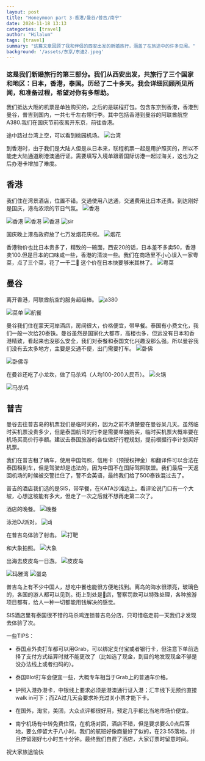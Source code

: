 ```yaml
---
layout: post
title: "Honeymoon part 3-香港/曼谷/普吉/南宁"
date: 2024-11-18 13:13
categories: [travel]
author: "Hilalum"
tags: [travel]
summary: "这篇文章回顾了我和伴侣的西安出发的新婚旅行，涵盖了在旅途中的许多见闻。"
background: '/assets/东京/东迪2.jpeg'
---
```


### 这是我们新婚旅行的第三部分。我们从西安出发，共旅行了三个国家和地区：日本，香港，泰国。历经了二十多天。我会详细回顾所见所闻，和准备过程，希望对你有多帮助。

我们抵达大阪的机票是单独购买的，之后的是联程打包。包含东京到香港，香港到曼谷，普吉到国内，一共七千左右带行李。其中包括香港到曼谷的阿联酋航空A380.我们在国庆节前夜离开东京，前往香港。

途中路过台湾上空，可以看到桃园机场。
<img class="img-fluid" src="/assets/香港/台湾.jpeg" alt="台湾">

到香港时，由于我们是大陆人但是从日本来，联程机票一起是用护照买的，所以不能走大陆通道刷港澳通行证。需要填写入境单跟着国际访港一起过海关，这也为之后办港卡增加了难度。

## 香港

我们住在湾景酒店，位置不错。交通使用八达通，交通费用比日本还贵。到达刚好是国庆，港岛浓浓的节日气氛。
<img class="img-fluid" src="/assets/香港/香港.jpeg" alt="香港">

<img class="img-fluid" src="/assets/香港/香港1.jpeg" alt="香港">

<img class="img-fluid" src="/assets/香港/香港2.jpeg" alt="香港">

<img class="img-fluid" src="/assets/香港/香港3.jpeg" alt="香港">

<img class="img-fluid" src="/assets/香港/sir.jpeg" alt="sir">

国庆晚上港岛政府放了七万发烟花庆祝。
<img class="img-fluid" src="/assets/香港/烟花.jpeg" alt="烟花">

香港物价也比日本贵多了，精致的一碗面，西安20的话，日本差不多卖50，香港卖100.但是日本的口味咸一些，香港的清淡一些。我们在商场里不小心误入一家粤菜，点了三个菜，花了一千二🤣 这个价在日本快要够米其林了。
<img class="img-fluid" src="/assets/香港/贵.jpeg" alt="粤菜">

## 曼谷
离开香港，阿联酋航空的服务超级棒。
<img class="img-fluid" src="/assets/曼谷/a380.jpeg" alt="a380">

<img class="img-fluid" src="/assets/曼谷/菜单.jpeg" alt="菜单">

<img class="img-fluid" src="/assets/曼谷/航餐.jpeg" alt="航餐">

曼谷我们住在蒙天河岸酒店，房间很大，价格便宜，带早餐。泰国有小费文化，我们一般一次给20泰铢。曼谷虽然是国家化大都市，高楼也多，但远没有日本和香港精致，看起来也没那么安全，我们对泰餐和泰国文化兴趣没那么强。所以曼谷我们没有去太多地方，主要是交通不便，出门需要打车。
<img class="img-fluid" src="/assets/曼谷/卧佛.jpeg" alt="卧佛">

<img class="img-fluid" src="/assets/曼谷/卧佛寺.jpeg" alt="卧佛寺">

在曼谷还吃了小龙坎，做了马杀鸡（人均100-200人民币）。
<img class="img-fluid" src="/assets/曼谷/火锅.jpeg" alt="火锅">

<img class="img-fluid" src="/assets/曼谷/马杀鸡.jpeg" alt="马杀鸡">

## 普吉

曼谷去往普吉岛的机票我们是临时买的，因为之前不清楚要在曼谷呆几天。虽然临时买机票没贵多少，但是泰国航司的行李是需要单独购买，临时买机票大概率要在机场买高价行李额。建议去泰国旅游的各位做好行程规划，提前根据行李计划买好机票。

我们在普吉租了辆车，使用中国驾照，信用卡（预授权押金）和翻译件可以合法在泰国租到车，但是驾驶却是违法的，因为中国不在国际驾照联盟。我们最后一天返回机场的时候被交警拦住了，警不会英语，最终我们给了500泰铢混过去了。

普吉的酒店我们选的是SIS，带早餐，在KATA沙滩边上。看评论说门口有一个大坡，心想这坡能有多大，但走了一次之后就不想再走第二次了。

酒店的晚餐。
<img class="img-fluid" src="/assets/普吉/晚餐.jpeg" alt="晚餐">

泳池DJ派对。
<img class="img-fluid" src="/assets/普吉/dj.jpeg" alt="dj">

在普吉岛体验了射击。
<img class="img-fluid" src="/assets/普吉/打靶.jpeg" alt="打靶">

和大象拍照。
<img class="img-fluid" src="/assets/普吉/大象.jpeg" alt="大象">

出海去皮皮岛一日游。
<img class="img-fluid" src="/assets/普吉/皮皮岛.jpeg" alt="皮皮岛">

<img class="img-fluid" src="/assets/普吉/玛雅湾.jpeg" alt="玛雅湾">

<img class="img-fluid" src="/assets/普吉/蛋岛.jpeg" alt="蛋岛">

普吉岛上有不少中国人，想吃中餐也能很方便地找到。离岛的海水很漂亮，玻璃色的，各国的游人都可以见到。街上到处是🍃店，警察罚款可以特殊处理，各种旅游项目都有，给人一种一切都能用钱解决的感觉。

SIS酒店里有泰国很不错的马杀鸡连锁普吉岛分店，只可惜临走前一天我们才发现去体验了次。

一些TIPS：
- 泰国点外卖打车都可以用Grab，可以绑定支付宝或者银行卡，但注意下单前选择了支付方式结算时就不能更改了（比如选了现金，到目的地发现现金不够是没办法线上或者扫码的）。

- 泰国Blot打车会便宜一些，大概专车相当于Grab上的普通车价格。

- 护照入港办港卡，中银线上要求必须是港澳通行证入港；汇丰线下无预约直接walk in可下；而ZA过几天会要求补充过关小票才能下卡。

- 在国外，淘宝，美团，大众点评都很好用，预定几乎都比当地市场价便宜。

- 南宁机场有中转免费住宿，在机场对面，酒店不错，但是要求要么0点后落地，要么停留大于八小时。我们的航班好像商量好了似的，在23:55落地，并且停留刚好七小时五十分钟。最终我们自费了酒店，大家订票时留意时间。

祝大家旅途愉快